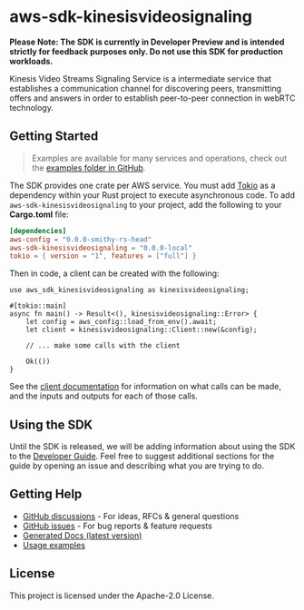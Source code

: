 # aws-sdk-kinesisvideosignaling

**Please Note: The SDK is currently in Developer Preview and is intended strictly for
feedback purposes only. Do not use this SDK for production workloads.**

Kinesis Video Streams Signaling Service is a intermediate service that establishes a communication channel for discovering peers, transmitting offers and answers in order to establish peer-to-peer connection in webRTC technology.

## Getting Started

> Examples are available for many services and operations, check out the
> [examples folder in GitHub](https://github.com/awslabs/aws-sdk-rust/tree/main/examples).

The SDK provides one crate per AWS service. You must add [Tokio](https://crates.io/crates/tokio)
as a dependency within your Rust project to execute asynchronous code. To add `aws-sdk-kinesisvideosignaling` to
your project, add the following to your **Cargo.toml** file:

```toml
[dependencies]
aws-config = "0.0.0-smithy-rs-head"
aws-sdk-kinesisvideosignaling = "0.0.0-local"
tokio = { version = "1", features = ["full"] }
```

Then in code, a client can be created with the following:

```rust,no_run
use aws_sdk_kinesisvideosignaling as kinesisvideosignaling;

#[tokio::main]
async fn main() -> Result<(), kinesisvideosignaling::Error> {
    let config = aws_config::load_from_env().await;
    let client = kinesisvideosignaling::Client::new(&config);

    // ... make some calls with the client

    Ok(())
}
```

See the [client documentation](https://docs.rs/aws-sdk-kinesisvideosignaling/latest/aws_sdk_kinesisvideosignaling/client/struct.Client.html)
for information on what calls can be made, and the inputs and outputs for each of those calls.

## Using the SDK

Until the SDK is released, we will be adding information about using the SDK to the
[Developer Guide](https://docs.aws.amazon.com/sdk-for-rust/latest/dg/welcome.html). Feel free to suggest
additional sections for the guide by opening an issue and describing what you are trying to do.

## Getting Help

* [GitHub discussions](https://github.com/awslabs/aws-sdk-rust/discussions) - For ideas, RFCs & general questions
* [GitHub issues](https://github.com/awslabs/aws-sdk-rust/issues/new/choose) - For bug reports & feature requests
* [Generated Docs (latest version)](https://awslabs.github.io/aws-sdk-rust/)
* [Usage examples](https://github.com/awslabs/aws-sdk-rust/tree/main/examples)

## License

This project is licensed under the Apache-2.0 License.

